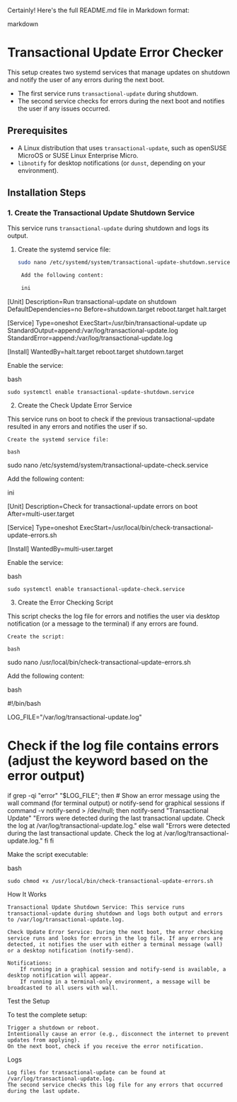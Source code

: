 Certainly! Here's the full README.md file in Markdown format:

markdown

# Transactional Update Error Checker

This setup creates two systemd services that manage updates on shutdown and notify the user of any errors during the next boot.

- The first service runs `transactional-update` during shutdown.
- The second service checks for errors during the next boot and notifies the user if any issues occurred.

## Prerequisites

- A Linux distribution that uses `transactional-update`, such as openSUSE MicroOS or SUSE Linux Enterprise Micro.
- `libnotify` for desktop notifications (or `dunst`, depending on your environment).

## Installation Steps

### 1. Create the Transactional Update Shutdown Service

This service runs `transactional-update` during shutdown and logs its output.

1. Create the systemd service file:
   ```bash
   sudo nano /etc/systemd/system/transactional-update-shutdown.service

    Add the following content:

    ini

[Unit]
Description=Run transactional-update on shutdown
DefaultDependencies=no
Before=shutdown.target reboot.target halt.target

[Service]
Type=oneshot
ExecStart=/usr/bin/transactional-update up
StandardOutput=append:/var/log/transactional-update.log
StandardError=append:/var/log/transactional-update.log

[Install]
WantedBy=halt.target reboot.target shutdown.target

Enable the service:

bash

    sudo systemctl enable transactional-update-shutdown.service

2. Create the Check Update Error Service

This service runs on boot to check if the previous transactional-update resulted in any errors and notifies the user if so.

    Create the systemd service file:

    bash

sudo nano /etc/systemd/system/transactional-update-check.service

Add the following content:

ini

[Unit]
Description=Check for transactional-update errors on boot
After=multi-user.target

[Service]
Type=oneshot
ExecStart=/usr/local/bin/check-transactional-update-errors.sh

[Install]
WantedBy=multi-user.target

Enable the service:

bash

    sudo systemctl enable transactional-update-check.service

3. Create the Error Checking Script

This script checks the log file for errors and notifies the user via desktop notification (or a message to the terminal) if any errors are found.

    Create the script:

    bash

sudo nano /usr/local/bin/check-transactional-update-errors.sh

Add the following content:

bash

#!/bin/bash

LOG_FILE="/var/log/transactional-update.log"

# Check if the log file contains errors (adjust the keyword based on the error output)
if grep -qi "error" "$LOG_FILE"; then
    # Show an error message using the wall command (for terminal output) or notify-send for graphical sessions
    if command -v notify-send > /dev/null; then
        notify-send "Transactional Update" "Errors were detected during the last transactional update. Check the log at /var/log/transactional-update.log."
    else
        wall "Errors were detected during the last transactional update. Check the log at /var/log/transactional-update.log."
    fi
fi

Make the script executable:

bash

    sudo chmod +x /usr/local/bin/check-transactional-update-errors.sh

How It Works

    Transactional Update Shutdown Service: This service runs transactional-update during shutdown and logs both output and errors to /var/log/transactional-update.log.

    Check Update Error Service: During the next boot, the error checking service runs and looks for errors in the log file. If any errors are detected, it notifies the user with either a terminal message (wall) or a desktop notification (notify-send).

    Notifications:
        If running in a graphical session and notify-send is available, a desktop notification will appear.
        If running in a terminal-only environment, a message will be broadcasted to all users with wall.



Test the Setup

To test the complete setup:

    Trigger a shutdown or reboot.
    Intentionally cause an error (e.g., disconnect the internet to prevent updates from applying).
    On the next boot, check if you receive the error notification.

Logs

    Log files for transactional-update can be found at /var/log/transactional-update.log.
    The second service checks this log file for any errors that occurred during the last update.
